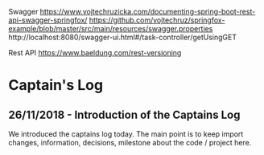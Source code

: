 Swagger
https://www.vojtechruzicka.com/documenting-spring-boot-rest-api-swagger-springfox/
https://github.com/vojtechruz/springfox-example/blob/master/src/main/resources/swagger.properties
http://localhost:8080/swagger-ui.html#/task-controller/getUsingGET

Rest API
https://www.baeldung.com/rest-versioning

# Captain's Log
## 26/11/2018 - Introduction of the Captains Log
We introduced the captains log today. The main point is to keep import changes, information, decisions, milestone about the code / project here.
